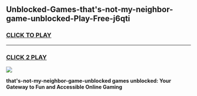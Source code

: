 
## Unblocked-Games-that's-not-my-neighbor-game-unblocked-Play-Free-j6qti
<h3>
<a href="https://premium76.site?title=that's-not-my-neighbor-game-unblocked&ref=17A">CLICK TO PLAY</a></h3>
<hr>

<h3>
<a href="https://premium76.site?title=that's-not-my-neighbor-game-unblocked&ref=17A">CLICK 2 PLAY</a>
  
</h3>

<a href="https://premium76.site?title=that's-not-my-neighbor-game-unblocked&ref=17A"><img src="https://clearcache.store/games.png"></a>


**that's-not-my-neighbor-game-unblocked games unblocked: Your Gateway to Fun and Accessible Online Gaming**
